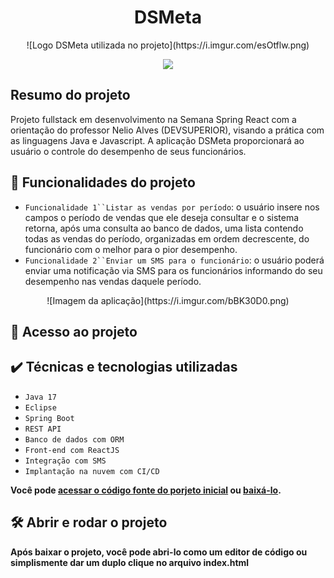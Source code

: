 <h1 align="center"> DSMeta </h1>

<p align="center" width="600">
![Logo DSMeta utilizada no projeto](https://i.imgur.com/esOtflw.png)
</p>

<p align="center">
<img src="http://img.shields.io/static/v1?label=STATUS&message=EM%20DESENVOLVIMENTO&color=GREEN&style=for-the-badge"/>
</p>

<h2>Resumo do projeto</h2>

Projeto fullstack em desenvolvimento na Semana Spring React com a orientação do professor Nelio Alves (DEVSUPERIOR), visando a prática com as linguagens Java e Javascript. A aplicação DSMeta proporcionará ao usuário o controle do desempenho de seus funcionários.

## :hammer: Funcionalidades do projeto

- `Funcionalidade 1``Listar as vendas por período`: o usuário insere nos campos o período de vendas que ele deseja consultar e o sistema retorna, após uma consulta ao banco de dados, uma lista contendo todas as vendas do período, organizadas em ordem decrescente, do funcionário com o melhor para o pior desempenho.
- `Funcionalidade 2``Enviar um SMS para o funcionário`: o usuário poderá enviar uma notificação via SMS para os funcionários informando do seu desempenho nas vendas daquele período.

<p align="center">
![Imagem da aplicação](https://i.imgur.com/bBK30D0.png)
</p>

## 📁 Acesso ao projeto

## :heavy_check_mark: Técnicas e tecnologias utilizadas

- `Java 17`
- `Eclipse`
- `Spring Boot`
- `REST API`
- `Banco de dados com ORM`
- `Front-end com ReactJS`
- `Integração com SMS`
- `Implantação na nuvem com CI/CD`

**Você pode <a href="https://github.com/Eduardo01992/dsmeta-css" target="_blank"> acessar o código fonte do porjeto inicial</a> ou <a href="https://github.com/Eduardo01992/dsmeta-css/archive/refs/heads/main.zip" target="_blank" >baixá-lo</a>.**

## 🛠️ Abrir e rodar o projeto

**Após baixar o projeto, você pode abri-lo como um editor de código ou simplismente dar um duplo clique no arquivo index.html**